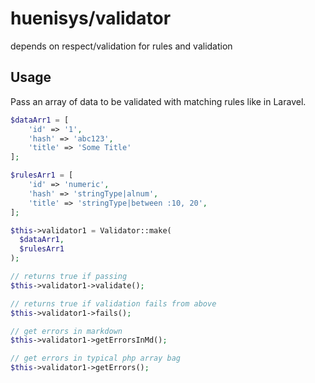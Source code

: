 # huenisys/validator

depends on respect/validation for rules and validation

## Usage

Pass an array of data to be validated with matching rules like in Laravel.

```php
$dataArr1 = [
    'id' => '1',
    'hash' => 'abc123',
    'title' => 'Some Title'
];

$rulesArr1 = [
    'id' => 'numeric',
    'hash' => 'stringType|alnum',
    'title' => 'stringType|between :10, 20',
];

$this->validator1 = Validator::make(
  $dataArr1,
  $rulesArr1
);

// returns true if passing
$this->validator1->validate();

// returns true if validation fails from above
$this->validator1->fails();

// get errors in markdown
$this->validator1->getErrorsInMd();

// get errors in typical php array bag
$this->validator1->getErrors();
```
